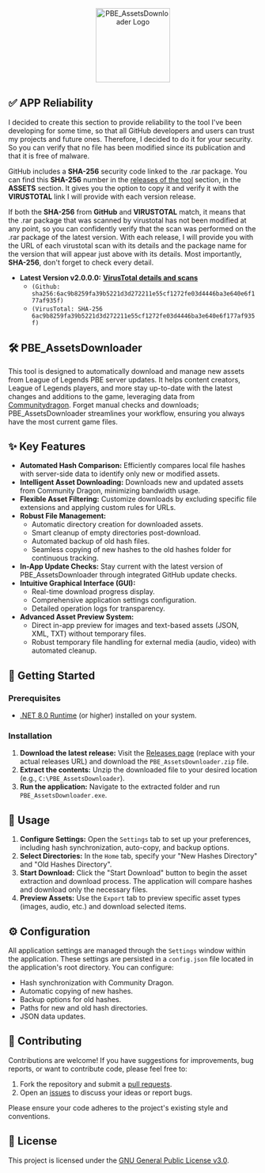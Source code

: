 <div align="center">
  <img src="https://github.com/Neinndall/PBE_AssetsDownloader/blob/dev/PBE_AssetsDownloader/img/new/full_logo.ico?raw=true" alt="PBE_AssetsDownloader Logo" width="150">
</div>

## ✅ APP Reliability
I decided to create this section to provide reliability to the tool I've been developing for some time, so that all GitHub developers and users can trust my projects and future ones. Therefore, I decided to do it for your security. So you can verify that no file has been modified since its publication and that it is free of malware.

GitHub includes a **SHA-256** security code linked to the .rar package. You can find this **SHA-256** number in the [releases of the tool](https://github.com/Neinndall/PBE_AssetsDownloader/releases) section, in the **ASSETS** section. It gives you the option to copy it and verify it with the **VIRUSTOTAL** link I will provide with each version release.

If both the **SHA-256** from **GitHub** and **VIRUSTOTAL** match, it means that the .rar package that was scanned by virustotal has not been modified at any point, so you can confidently verify that the scan was performed on the .rar package of the latest version. With each release, I will provide you with the URL of each virustotal scan with its details and the package name for the version that will appear just above with its details. Most importantly, **SHA-256**, don't forget to check every detail.

*   **Latest Version v2.0.0.0:** **[VirusTotal details and scans](https://www.virustotal.com/gui/file/6ac9b8259fa39b5221d3d272211e55cf1272fe03d4446ba3e640e6f177af935f/details)** 
     *   `(Github: sha256:6ac9b8259fa39b5221d3d272211e55cf1272fe03d4446ba3e640e6f177af935f)` 
     *   `(VirusTotal: SHA-256 6ac9b8259fa39b5221d3d272211e55cf1272fe03d4446ba3e640e6f177af935f)` 

## 🛠️ PBE_AssetsDownloader

This tool is designed to automatically download and manage new assets from League of Legends PBE server updates. It helps content creators, League of Legends players, and more stay up-to-date with the latest changes and additions to the game, leveraging data from [Communitydragon](https://raw.communitydragon.org/). Forget manual checks and downloads; PBE_AssetsDownloader streamlines your workflow, ensuring you always have the most current game files.

## ✨ Key Features

*   **Automated Hash Comparison:** Efficiently compares local file hashes with server-side data to identify only new or modified assets.
*   **Intelligent Asset Downloading:** Downloads new and updated assets from Community Dragon, minimizing bandwidth usage.
*   **Flexible Asset Filtering:** Customize downloads by excluding specific file extensions and applying custom rules for URLs.
*   **Robust File Management:**
    *   Automatic directory creation for downloaded assets.
    *   Smart cleanup of empty directories post-download.
    *   Automated backup of old hash files.
    *   Seamless copying of new hashes to the old hashes folder for continuous tracking.
*   **In-App Update Checks:** Stay current with the latest version of PBE_AssetsDownloader through integrated GitHub update checks.
*   **Intuitive Graphical Interface (GUI):**
    *   Real-time download progress display.
    *   Comprehensive application settings configuration.
    *   Detailed operation logs for transparency.
*   **Advanced Asset Preview System:**
    *   Direct in-app preview for images and text-based assets (JSON, XML, TXT) without temporary files.
    *   Robust temporary file handling for external media (audio, video) with automated cleanup.

## 🚀 Getting Started

### Prerequisites

*   [.NET 8.0 Runtime](https://dotnet.microsoft.com/en-us/download/dotnet/thank-you/runtime-desktop-8.0.8-windows-x64-installer) (or higher) installed on your system.

### Installation

1.  **Download the latest release:** Visit the [Releases page](https://github.com/Neinndall/PBE_AssetsDownloader/releases) (replace with your actual releases URL) and download the `PBE_AssetsDownloader.zip` file.
2.  **Extract the contents:** Unzip the downloaded file to your desired location (e.g., `C:\PBE_AssetsDownloader`).
3.  **Run the application:** Navigate to the extracted folder and run `PBE_AssetsDownloader.exe`.

## 📖 Usage

1.  **Configure Settings:** Open the `Settings` tab to set up your preferences, including hash synchronization, auto-copy, and backup options.
2.  **Select Directories:** In the `Home` tab, specify your "New Hashes Directory" and "Old Hashes Directory".
3.  **Start Download:** Click the "Start Download" button to begin the asset extraction and download process. The application will compare hashes and download only the necessary files.
4.  **Preview Assets:** Use the `Export` tab to preview specific asset types (images, audio, etc.) and download selected items.

## ⚙️ Configuration

All application settings are managed through the `Settings` window within the application. These settings are persisted in a `config.json` file located in the application's root directory. You can configure:

*   Hash synchronization with Community Dragon.
*   Automatic copying of new hashes.
*   Backup options for old hashes.
*   Paths for new and old hash directories.
*   JSON data updates.

## 🤝 Contributing

Contributions are welcome! If you have suggestions for improvements, bug reports, or want to contribute code, please feel free to:

1.  Fork the repository and submit a [pull requests](https://github.com/Neinndall/PBE_AssetsDownloader/pulls). 
2.  Open an [issues](https://github.com/Neinndall/PBE_AssetsDownloader/issues) to discuss your ideas or report bugs.

Please ensure your code adheres to the project's existing style and conventions.

## 📄 License

This project is licensed under the [GNU General Public License v3.0](LICENSE).
